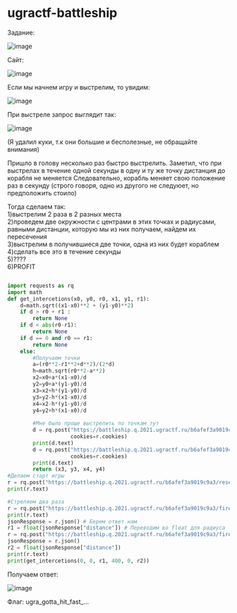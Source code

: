 # ugractf-battleship

Задание:

![image](https://user-images.githubusercontent.com/73061822/109430238-5724e300-7a11-11eb-8c8e-cfb9e8838f51.png)

Сайт:

![image](https://user-images.githubusercontent.com/73061822/109430245-686def80-7a11-11eb-8080-c2a732ad16fb.png)


Если мы начнем игру и выстрелим, то увидим:

![image](https://user-images.githubusercontent.com/73061822/109430273-94897080-7a11-11eb-9c4f-e6c12601db59.png)

При выстреле запрос выглядит так:

![image](https://user-images.githubusercontent.com/73061822/109430611-4d9c7a80-7a13-11eb-8c56-e44192771738.png)

(Я удалил куки, т.к они большие и бесполезные, не обращайте внимания)

Пришло в голову несколько раз быстро выстрелить. Заметил, что при выстрелах в течение одной секунды в одну и ту же точку дистанция до корабля не меняется
Следовательно, корабль меняет свою положение раз в секунду (строго говоря, одно из другого не следуюет, но предположить стоило)

Тогда сделаем так:  
1)выстрелим 2 раза в 2 разных места  
2)проведем две окружности с центрами в этих точках и радиусами, равными дистанции, которую мы из них получаем, найдем их пересечения  
3)выстрелим в получившиеся две точки, одна из них будет кораблем  
4)сделать все это в течение секунды  
5)????  
6)PROFIT  

```python

import requests as rq
import math
def get_intercetions(x0, y0, r0, x1, y1, r1):
    d=math.sqrt((x1-x0)**2 + (y1-y0)**2)
    if d > r0 + r1 :
        return None
    if d < abs(r0-r1):
        return None
    if d == 0 and r0 == r1:
        return None
    else:
        #Получаем точки
        a=(r0**2-r1**2+d**2)/(2*d)
        h=math.sqrt(r0**2-a**2)
        x2=x0+a*(x1-x0)/d
        y2=y0+a*(y1-y0)/d
        x3=x2+h*(y1-y0)/d
        y3=y2-h*(x1-x0)/d
        x4=x2-h*(y1-y0)/d
        y4=y2+h*(x1-x0)/d
        
        #Мне было проще выстрелить по точкам тут
        d = rq.post("https://battleship.q.2021.ugractf.ru/b6afef3a9019c9a3/fire", data={'x': str(x3), 'y': str(y3)},
                    cookies=r.cookies)
        print(d.text)
        d = rq.post("https://battleship.q.2021.ugractf.ru/b6afef3a9019c9a3/fire", data={'x': str(x4), 'y': str(y4)},
                    cookies=r.cookies)
        print(d.text)
        return (x3, y3, x4, y4)
#Делаем старт игры
r = rq.post("https://battleship.q.2021.ugractf.ru/b6afef3a9019c9a3/reset")
print(r.text)

#Стреляем два раза
r = rq.post("https://battleship.q.2021.ugractf.ru/b6afef3a9019c9a3/fire", data={'x': 0, 'y': 0}, cookies=r.cookies)
print(r.text)
jsonResponse = r.json() # Берем ответ нам
r1 = float(jsonResponse["distance"]) # Переводим во float для радиуса
r = rq.post("https://battleship.q.2021.ugractf.ru/b6afef3a9019c9a3/fire", data={'x': 400, 'y': 0}, cookies=r.cookies)
jsonResponse = r.json()
r2 = float(jsonResponse["distance"])
print(r.text)
print(get_intercetions(0, 0, r1, 400, 0, r2))
```

Получаем ответ:  

![image](https://user-images.githubusercontent.com/73061822/109430710-cbf91c80-7a13-11eb-92fd-7cb922bcd7f2.png)

Флаг: ugra_gotta_hit_fast_...
